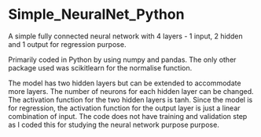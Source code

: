 # Simple_NeuralNet_Python
A simple fully connected neural network with 4 layers - 1 input, 2 hidden and 1 output for regression purpose.

Primarily coded in Python by using numpy and pandas. The only other package used was scikitlearn for the normalise function. 

The model has two hidden layers but can be extended to accommodate more layers. The number of neurons for each hidden layer can be changed. The activation function for the two hidden layers is tanh. Since the model is for regression, the activation function for the output layer is just a linear combination of input. The code does not have training and validation step as I coded this for studying the neural network purpose purpose.
